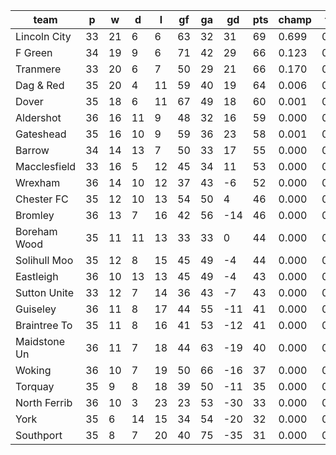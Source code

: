 |     team     | p  | w  | d  | l  | gf | ga | gd  | pts | champ | top2  | top3  | top4  |  5-7  | bot4  | bot3  | bot2  |
|--------------|----|----|----|----|----|----|-----|-----|-------|-------|-------|-------|-------|-------|-------|-------|
| Lincoln City | 33 | 21 |  6 |  6 | 63 | 32 |  31 |  69 | 0.699 | 0.905 | 0.982 | 0.995 | 0.005 | 0.000 | 0.000 | 0.000|
| F Green      | 34 | 19 |  9 |  6 | 71 | 42 |  29 |  66 | 0.123 | 0.446 | 0.821 | 0.940 | 0.059 | 0.000 | 0.000 | 0.000|
| Tranmere     | 33 | 20 |  6 |  7 | 50 | 29 |  21 |  66 | 0.170 | 0.575 | 0.860 | 0.949 | 0.050 | 0.000 | 0.000 | 0.000|
| Dag & Red    | 35 | 20 |  4 | 11 | 59 | 40 |  19 |  64 | 0.006 | 0.050 | 0.192 | 0.513 | 0.418 | 0.000 | 0.000 | 0.000|
| Dover        | 35 | 18 |  6 | 11 | 67 | 49 |  18 |  60 | 0.001 | 0.010 | 0.054 | 0.201 | 0.568 | 0.000 | 0.000 | 0.000|
| Aldershot    | 36 | 16 | 11 |  9 | 48 | 32 |  16 |  59 | 0.000 | 0.002 | 0.016 | 0.085 | 0.487 | 0.000 | 0.000 | 0.000|
| Gateshead    | 35 | 16 | 10 |  9 | 59 | 36 |  23 |  58 | 0.001 | 0.007 | 0.041 | 0.166 | 0.583 | 0.000 | 0.000 | 0.000|
| Barrow       | 34 | 14 | 13 |  7 | 50 | 33 |  17 |  55 | 0.000 | 0.004 | 0.026 | 0.103 | 0.476 | 0.000 | 0.000 | 0.000|
| Macclesfield | 33 | 16 |  5 | 12 | 45 | 34 |  11 |  53 | 0.000 | 0.001 | 0.008 | 0.048 | 0.335 | 0.000 | 0.000 | 0.000|
| Wrexham      | 36 | 14 | 10 | 12 | 37 | 43 |  -6 |  52 | 0.000 | 0.000 | 0.000 | 0.000 | 0.011 | 0.000 | 0.000 | 0.000|
| Chester FC   | 35 | 12 | 10 | 13 | 54 | 50 |   4 |  46 | 0.000 | 0.000 | 0.000 | 0.000 | 0.004 | 0.000 | 0.000 | 0.000|
| Bromley      | 36 | 13 |  7 | 16 | 42 | 56 | -14 |  46 | 0.000 | 0.000 | 0.000 | 0.000 | 0.000 | 0.005 | 0.001 | 0.000|
| Boreham Wood | 35 | 11 | 11 | 13 | 33 | 33 |   0 |  44 | 0.000 | 0.000 | 0.000 | 0.000 | 0.001 | 0.005 | 0.001 | 0.000|
| Solihull Moo | 35 | 12 |  8 | 15 | 45 | 49 |  -4 |  44 | 0.000 | 0.000 | 0.000 | 0.000 | 0.000 | 0.005 | 0.001 | 0.000|
| Eastleigh    | 36 | 10 | 13 | 13 | 45 | 49 |  -4 |  43 | 0.000 | 0.000 | 0.000 | 0.000 | 0.000 | 0.019 | 0.005 | 0.001|
| Sutton Unite | 33 | 12 |  7 | 14 | 36 | 43 |  -7 |  43 | 0.000 | 0.000 | 0.000 | 0.000 | 0.003 | 0.002 | 0.000 | 0.000|
| Guiseley     | 36 | 11 |  8 | 17 | 44 | 55 | -11 |  41 | 0.000 | 0.000 | 0.000 | 0.000 | 0.000 | 0.090 | 0.031 | 0.007|
| Braintree To | 35 | 11 |  8 | 16 | 41 | 53 | -12 |  41 | 0.000 | 0.000 | 0.000 | 0.000 | 0.000 | 0.057 | 0.017 | 0.003|
| Maidstone Un | 36 | 11 |  7 | 18 | 44 | 63 | -19 |  40 | 0.000 | 0.000 | 0.000 | 0.000 | 0.000 | 0.313 | 0.133 | 0.042|
| Woking       | 36 | 10 |  7 | 19 | 50 | 66 | -16 |  37 | 0.000 | 0.000 | 0.000 | 0.000 | 0.000 | 0.407 | 0.202 | 0.072|
| Torquay      | 35 |  9 |  8 | 18 | 39 | 50 | -11 |  35 | 0.000 | 0.000 | 0.000 | 0.000 | 0.000 | 0.388 | 0.201 | 0.083|
| North Ferrib | 36 | 10 |  3 | 23 | 23 | 53 | -30 |  33 | 0.000 | 0.000 | 0.000 | 0.000 | 0.000 | 0.927 | 0.841 | 0.639|
| York         | 35 |  6 | 14 | 15 | 34 | 54 | -20 |  32 | 0.000 | 0.000 | 0.000 | 0.000 | 0.000 | 0.832 | 0.678 | 0.408|
| Southport    | 35 |  8 |  7 | 20 | 40 | 75 | -35 |  31 | 0.000 | 0.000 | 0.000 | 0.000 | 0.000 | 0.949 | 0.890 | 0.745|
